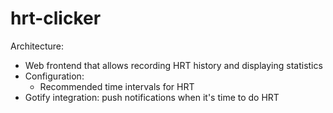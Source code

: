 # hrt-clicker

Architecture:

- Web frontend that allows recording HRT history and displaying statistics
- Configuration:
    - Recommended time intervals for HRT
- Gotify integration: push notifications when it's time to do HRT
